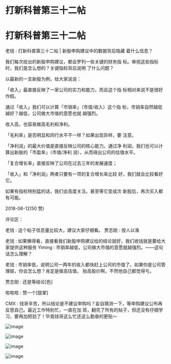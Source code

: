 # 打新科普第三十二帖

# 打新科普第三十二帖

老钱 : 打新科普第三十二帖 | 新股申购建议中的数据背后隐藏 着什么信息？

我们每次给出的新股申购建议，都会罗列一些关键的财务指 标。审视这些指标时，我们是怎么想的？关键指标背后说明 了什么问题？

以最新的一支新股为例，给大家说说：

「收入」最直接反映了一家公司的实力和能力，而且这个指 标相对来说不是很好作假。

通过「收入」我们可以计算「市销率」（市值/收入）这个指 标，市销率自然越低越好？越低，公司做大市值的意愿也就 越强烈。

收入高，也容易做高毛利和净利。

「毛利率」是否明显和同行水平不一样？如果出现异样，要 注意。

「净利润」的最大价值是直接反映公司的核心能力。通过净 利润，我们也可以计算出新股的「市盈率」（市值/净利 润），从而得出公司的估值水平。

「复合增长率」直接反映了公司在过去三年的发展速度；

「收入」和「净利润」两者只要有一项的复合增长率比较 好，我们就会比较看好它。

如果有指标特别猛的话，我们会高度关注。甚至等它变成次 新股后，再次买入都有可能。

2018-06-12(50 赞)

评论区：

老钱 : 这个帖子信息量比较大，建议大家仔细看。 贾志刚 : 授人以渔

老钱 : 如果懒得看，直接看我们新股申购建议给的结论就好，我们收钱就是要给大家提供这种服务 Yiming : 市销率越低，公司做大市值的意愿就越强烈。——这句话怎么理解？

老钱 : 市销率低，说明公司一两年的收入都快赶上公司的市值了。如果你是公司管理层，你会怎么想？肯定是做高估值， 抬高股价啊，不然他自己都觉得亏。

贾志刚 : 还是等结论[色]

啦啦啦 : 赞一个[鼓掌]

CMX : 钱哥辛苦，所以结论是不建议申购吗？妄自猜测一下，等申购建议公布再反思自己。最近工作特别忙，一直在加 班，翻完了所有的帖子，但还没有仔细学习，要再加把劲了！毕竟钱哥这么忙还这么勤奋的更贴～

![image](img/Image_683.png)

![image](img/Image_684.png)

![image](img/Image_685.png)

![image](img/Image_686.png)